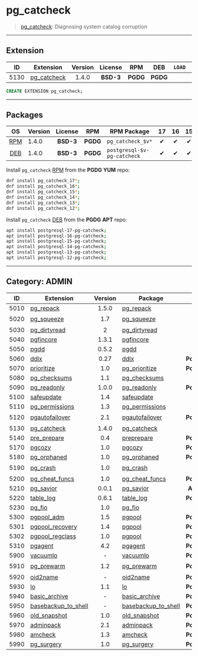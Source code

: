 # pg_catcheck


> [pg_catcheck](/https://github.com/EnterpriseDB/pg_catcheck): Diagnosing system catalog corruption


-------

## Extension


| ID | Extension | Version | License | RPM | DEB | `LOAD` | `DYLIB` | `DDL` | `TRUST` | `RELOC` | Requires |
|:--:|-----------|:-------:|:-------:|:---:|:---:|:------:|:-------:|:-----:|:-------:|:-------:|----------|
| 5130 | [pg_catcheck](https://github.com/EnterpriseDB/pg_catcheck) | 1.4.0 | **<span class="tcblue">BSD-3</span>** | **<span class="tccyan">PGDG</span>** | **<span class="tccyan">PGDG</span>** |  | <span class="tcblue">✔</span> | <span class="tcblue">✔</span> | <span class="tcwarn">✘</span> |  |  |





```sql
CREATE EXTENSION pg_catcheck;
```


-----------


## Packages


| OS | Version | License | RPM | RPM Package | 17 | 16 | 15 | 14 | 13 | 12 | Dependency |
|:--:|---------|:-------:|:---:|-------------|:--:|:--:|:--:|:--:|:--:|:--:|------------|
| [RPM](/rpm) | 1.4.0 | **<span class="tcblue">BSD-3</span>** | **<span class="tccyan">PGDG</span>** | `pg_catcheck_$v*` | <span class="tcblue">✔</span> | <span class="tcblue">✔</span> | <span class="tcblue">✔</span> | <span class="tcblue">✔</span> | <span class="tcblue">✔</span> | <span class="tcblue">✔</span> |  |
| [DEB](/deb) | 1.4.0 | **<span class="tcblue">BSD-3</span>** | **<span class="tccyan">PGDG</span>** | `postgresql-$v-pg-catcheck` | <span class="tcblue">✔</span> | <span class="tcblue">✔</span> | <span class="tcblue">✔</span> | <span class="tcblue">✔</span> | <span class="tcblue">✔</span> | <span class="tcblue">✔</span> |  |



Install `pg_catcheck` [RPM](/rpm) from the **<span class="tccyan">PGDG</span>** **YUM** repo:

```bash
dnf install pg_catcheck_17*;
dnf install pg_catcheck_16*;
dnf install pg_catcheck_15*;
dnf install pg_catcheck_14*;
dnf install pg_catcheck_13*;
dnf install pg_catcheck_12*;
```


Install `pg_catcheck` [DEB](/deb) from the **<span class="tccyan">PGDG</span>** **APT** repo:

```bash
apt install postgresql-17-pg-catcheck;
apt install postgresql-16-pg-catcheck;
apt install postgresql-15-pg-catcheck;
apt install postgresql-14-pg-catcheck;
apt install postgresql-13-pg-catcheck;
apt install postgresql-12-pg-catcheck;
```


-----------


## Category: ADMIN


| ID | Extension | Version | Package | License | RPM | DEB | lang | Tags | Schemas | Requires | `LOAD` | `DYLIB` | `DDL` | `TRUST` | `RELOC` |
|:--:|-----------|:-------:|---------|:-------:|:---:|:---:|:----:|------|---------|----------|:------:|:-------:|:-----:|:-------:|:-------:|
| 5010 | [pg_repack](/admin/pg_repack) | 1.5.0 | [pg_repack](/admin/pg_repack) | **<span class="tcblue">BSD-3</span>** | **<span class="tccyan">PGDG</span>** | **<span class="tccyan">PGDG</span>** | C |  |  |  |  | <span class="tcblue">✔</span> | <span class="tcblue">✔</span> | <span class="tcwarn">✘</span> | <span class="tcwarn">✘</span> |
| 5020 | [pg_squeeze](/admin/pg_squeeze) | 1.7 | [pg_squeeze](/admin/pg_squeeze) | **<span class="tcblue">BSD-2</span>** | **<span class="tccyan">PGDG</span>** | **<span class="tccyan">PGDG</span>** |  |  | `squeeze` |  | <span class="tcred">❗</span> | <span class="tcblue">✔</span> | <span class="tcblue">✔</span> | <span class="tcwarn">✘</span> | <span class="tcwarn">✘</span> |
| 5030 | [pg_dirtyread](/admin/pg_dirtyread) | 2 | [pg_dirtyread](/admin/pg_dirtyread) | **<span class="tcblue">BSD-3</span>** | **<span class="tcwarn">PIGSTY</span>** | **<span class="tccyan">PGDG</span>** |  |  |  |  |  | <span class="tcblue">✔</span> | <span class="tcblue">✔</span> | <span class="tcwarn">✘</span> | <span class="tcblue">✔</span> |
| 5040 | [pgfincore](/admin/pgfincore) | 1.3.1 | [pgfincore](/admin/pgfincore) | **<span class="tcblue">BSD-3</span>** | **<span class="tccyan">PGDG</span>** | **<span class="tccyan">PGDG</span>** |  |  |  |  |  | <span class="tcblue">✔</span> | <span class="tcblue">✔</span> | <span class="tcwarn">✘</span> | <span class="tcblue">✔</span> |
| 5050 | [pgdd](/admin/pgdd) | 0.5.2 | [pgdd](/admin/pgdd) | **<span class="tcblue">MIT</span>** | **<span class="tcwarn">PIGSTY</span>** | **<span class="tcwarn">PIGSTY</span>** | Rust | `pgrx` | `dd` |  |  | <span class="tcblue">✔</span> | <span class="tcblue">✔</span> | <span class="tcblue">✔</span> | <span class="tcwarn">✘</span> |
| 5060 | [ddlx](/admin/ddlx) | 0.27 | [ddlx](/admin/ddlx) | **<span class="tcblue">PostgreSQL</span>** | **<span class="tccyan">PGDG</span>** | **<span class="tcwarn">PIGSTY</span>** |  |  |  |  |  | <span class="tcblue">✔</span> | <span class="tcblue">✔</span> | <span class="tcwarn">✘</span> |  |
| 5070 | [prioritize](/admin/prioritize) | 1.0 | [pg_prioritize](/admin/prioritize) | **<span class="tcblue">PostgreSQL</span>** | **<span class="tccyan">PGDG</span>** | **<span class="tccyan">PGDG</span>** | C |  |  |  |  | <span class="tcblue">✔</span> | <span class="tcblue">✔</span> | <span class="tcwarn">✘</span> | <span class="tcblue">✔</span> |
| 5080 | [pg_checksums](/admin/pg_checksums) | 1.1 | [pg_checksums](/admin/pg_checksums) | **<span class="tcblue">BSD-2</span>** | **<span class="tccyan">PGDG</span>** | **<span class="tccyan">PGDG</span>** | C | `bin` |  |  |  | <span class="tcblue">✔</span> | <span class="tcwarn">✘</span> | <span class="tcwarn">✘</span> |  |
| 5090 | [pg_readonly](/admin/pg_readonly) | 1.0.0 | [pg_readonly](/admin/pg_readonly) | **<span class="tcblue">PostgreSQL</span>** | **<span class="tccyan">PGDG</span>** | **<span class="tccyan">PGDG</span>** |  |  |  |  |  | <span class="tcblue">✔</span> | <span class="tcblue">✔</span> | <span class="tcwarn">✘</span> | <span class="tcwarn">✘</span> |
| 5100 | [safeupdate](/admin/safeupdate) | 1.4 | [safeupdate](/admin/safeupdate) | **<span class="tcblue">ISC</span>** | **<span class="tccyan">PGDG</span>** | **<span class="tccyan">PGDG</span>** |  |  |  |  |  | <span class="tcblue">✔</span> | <span class="tcblue">✔</span> | <span class="tcwarn">✘</span> |  |
| 5110 | [pg_permissions](/admin/pg_permissions) | 1.3 | [pg_permissions](/admin/pg_permissions) | **<span class="tcblue">BSD-2</span>** | **<span class="tccyan">PGDG</span>** | **<span class="tcwarn">PIGSTY</span>** |  |  |  |  |  | <span class="tcblue">✔</span> | <span class="tcblue">✔</span> | <span class="tcblue">✔</span> | <span class="tcwarn">✘</span> |
| 5120 | [pgautofailover](/admin/pgautofailover) | 2.1 | [pgautofailover](/admin/pgautofailover) | **<span class="tcblue">PostgreSQL</span>** | **<span class="tccyan">PGDG</span>** | **<span class="tccyan">PGDG</span>** | C |  |  | [`btree_gist`](/func/btree_gist) | <span class="tcred">❗</span> | <span class="tcblue">✔</span> | <span class="tcblue">✔</span> | <span class="tcwarn">✘</span> | <span class="tcwarn">✘</span> |
| 5130 | [pg_catcheck](/admin/pg_catcheck) | 1.4.0 | [pg_catcheck](/admin/pg_catcheck) | **<span class="tcblue">BSD-3</span>** | **<span class="tccyan">PGDG</span>** | **<span class="tccyan">PGDG</span>** |  |  |  |  |  | <span class="tcblue">✔</span> | <span class="tcblue">✔</span> | <span class="tcwarn">✘</span> |  |
| 5140 | [pre_prepare](/admin/pre_prepare) | 0.4 | [preprepare](/admin/pre_prepare) | **<span class="tcblue">PostgreSQL</span>** | **<span class="tcwarn">PIGSTY</span>** | **<span class="tccyan">PGDG</span>** |  |  |  |  |  | <span class="tcblue">✔</span> | <span class="tcblue">✔</span> | <span class="tcwarn">✘</span> | <span class="tcblue">✔</span> |
| 5170 | [pgcozy](/admin/pgcozy) | 1.0 | [pgcozy](/admin/pgcozy) | **<span class="tcblue">PostgreSQL</span>** | **<span class="tcwarn">PIGSTY</span>** | **<span class="tcwarn">PIGSTY</span>** | SQL |  |  |  |  | <span class="tcwarn">✘</span> | <span class="tcblue">✔</span> |  |  |
| 5180 | [pg_orphaned](/admin/pg_orphaned) | 1.0 | [pg_orphaned](/admin/pg_orphaned) | **<span class="tcblue">PostgreSQL</span>** | **<span class="tcwarn">PIGSTY</span>** | **<span class="tcwarn">PIGSTY</span>** | C |  |  |  |  | <span class="tcblue">✔</span> | <span class="tcblue">✔</span> |  |  |
| 5190 | [pg_crash](/admin/pg_crash) | 1.0 | [pg_crash](/admin/pg_crash) | **<span class="tcblue">BSD-3</span>** | **<span class="tcwarn">PIGSTY</span>** | **<span class="tcwarn">PIGSTY</span>** | C |  |  |  | <span class="tcred">❗</span> | <span class="tcblue">✔</span> | <span class="tcwarn">✘</span> |  | <span class="tcwarn">✘</span> |
| 5200 | [pg_cheat_funcs](/admin/pg_cheat_funcs) | 1.0 | [pg_cheat_funcs](/admin/pg_cheat_funcs) | **<span class="tcblue">PostgreSQL</span>** | **<span class="tcwarn">PIGSTY</span>** | **<span class="tcwarn">PIGSTY</span>** | C |  |  |  |  | <span class="tcblue">✔</span> | <span class="tcblue">✔</span> |  | <span class="tcblue">✔</span> |
| 5210 | [pg_savior](/admin/pg_savior) | 0.0.1 | [pg_savior](/admin/pg_savior) | **<span class="tccyan">Apache-2</span>** | **<span class="tcwarn">PIGSTY</span>** | **<span class="tcwarn">PIGSTY</span>** | C |  |  |  |  | <span class="tcblue">✔</span> | <span class="tcblue">✔</span> |  | <span class="tcblue">✔</span> |
| 5220 | [table_log](/admin/table_log) | 0.6.1 | [table_log](/admin/table_log) | **<span class="tcblue">PostgreSQL</span>** | **<span class="tcwarn">PIGSTY</span>** | **<span class="tccyan">PGDG</span>** | C |  |  |  |  | <span class="tcblue">✔</span> | <span class="tcblue">✔</span> | <span class="tcwarn">✘</span> | <span class="tcwarn">✘</span> |
| 5230 | [pg_fio](/admin/pg_fio) | 1.0 | [pg_fio](/admin/pg_fio) | **<span class="tcblue">BSD-3</span>** | **<span class="tcwarn">PIGSTY</span>** | **<span class="tcwarn">PIGSTY</span>** | C |  |  |  |  | <span class="tcblue">✔</span> | <span class="tcblue">✔</span> | <span class="tcwarn">✘</span> | <span class="tcblue">✔</span> |
| 5300 | [pgpool_adm](/admin/pgpool_adm) | 1.5 | [pgpool](/admin/pgpool_adm) | **<span class="tcblue">PostgreSQL</span>** | **<span class="tccyan">PGDG</span>** | **<span class="tccyan">PGDG</span>** | C |  |  |  |  | <span class="tcwarn">✘</span> | <span class="tcblue">✔</span> | <span class="tcwarn">✘</span> |  |
| 5301 | [pgpool_recovery](/admin/pgpool_recovery) | 1.4 | [pgpool](/admin/pgpool_recovery) | **<span class="tcblue">PostgreSQL</span>** | **<span class="tccyan">PGDG</span>** | **<span class="tccyan">PGDG</span>** | C |  |  |  |  | <span class="tcwarn">✘</span> | <span class="tcblue">✔</span> | <span class="tcwarn">✘</span> |  |
| 5302 | [pgpool_regclass](/admin/pgpool_regclass) | 1.0 | [pgpool](/admin/pgpool_regclass) | **<span class="tcblue">PostgreSQL</span>** | **<span class="tccyan">PGDG</span>** | **<span class="tccyan">PGDG</span>** | C |  |  |  |  | <span class="tcwarn">✘</span> | <span class="tcblue">✔</span> | <span class="tcwarn">✘</span> |  |
| 5310 | [pgagent](/admin/pgagent) | 4.2 | [pgagent](/admin/pgagent) | **<span class="tcblue">PostgreSQL</span>** | **<span class="tccyan">PGDG</span>** | **<span class="tccyan">PGDG</span>** |  |  |  |  |  | <span class="tcblue">✔</span> | <span class="tcblue">✔</span> | <span class="tcwarn">✘</span> |  |
| 5900 | [vacuumlo](/admin/vacuumlo) | - | [vacuumlo](/admin/vacuumlo) | **<span class="tcblue">PostgreSQL</span>** | **<span class="tcblue">CONTRIB</span>** | **<span class="tcblue">CONTRIB</span>** | C |  |  |  |  | <span class="tcwarn">✘</span> | <span class="tcwarn">✘</span> | <span class="tcwarn">✘</span> |  |
| 5910 | [pg_prewarm](/admin/pg_prewarm) | 1.2 | [pg_prewarm](/admin/pg_prewarm) | **<span class="tcblue">PostgreSQL</span>** | **<span class="tcblue">CONTRIB</span>** | **<span class="tcblue">CONTRIB</span>** | C |  |  |  | <span class="tcred">❗</span> | <span class="tcblue">✔</span> | <span class="tcblue">✔</span> | <span class="tcwarn">✘</span> |  |
| 5920 | [oid2name](/admin/oid2name) | - | [oid2name](/admin/oid2name) | **<span class="tcblue">PostgreSQL</span>** | **<span class="tcblue">CONTRIB</span>** | **<span class="tcblue">CONTRIB</span>** | C |  |  |  |  | <span class="tcwarn">✘</span> | <span class="tcwarn">✘</span> | <span class="tcwarn">✘</span> |  |
| 5930 | [lo](/admin/lo) | 1.1 | [lo](/admin/lo) | **<span class="tcblue">PostgreSQL</span>** | **<span class="tcblue">CONTRIB</span>** | **<span class="tcblue">CONTRIB</span>** | C |  |  |  |  | <span class="tcblue">✔</span> | <span class="tcblue">✔</span> | <span class="tcblue">✔</span> |  |
| 5940 | [basic_archive](/admin/basic_archive) | - | [basic_archive](/admin/basic_archive) | **<span class="tcblue">PostgreSQL</span>** | **<span class="tcblue">CONTRIB</span>** | **<span class="tcblue">CONTRIB</span>** | C |  |  |  |  | <span class="tcblue">✔</span> | <span class="tcwarn">✘</span> | <span class="tcwarn">✘</span> |  |
| 5950 | [basebackup_to_shell](/admin/basebackup_to_shell) | - | [basebackup_to_shell](/admin/basebackup_to_shell) | **<span class="tcblue">PostgreSQL</span>** | **<span class="tcblue">CONTRIB</span>** | **<span class="tcblue">CONTRIB</span>** | C |  |  |  |  | <span class="tcblue">✔</span> | <span class="tcwarn">✘</span> | <span class="tcwarn">✘</span> |  |
| 5960 | [old_snapshot](/admin/old_snapshot) | 1.0 | [old_snapshot](/admin/old_snapshot) | **<span class="tcblue">PostgreSQL</span>** | **<span class="tcblue">CONTRIB</span>** | **<span class="tcblue">CONTRIB</span>** | C |  |  |  |  | <span class="tcblue">✔</span> | <span class="tcblue">✔</span> | <span class="tcwarn">✘</span> |  |
| 5970 | [adminpack](/admin/adminpack) | 2.1 | [adminpack](/admin/adminpack) | **<span class="tcblue">PostgreSQL</span>** | **<span class="tcblue">CONTRIB</span>** | **<span class="tcblue">CONTRIB</span>** | C |  |  |  |  | <span class="tcblue">✔</span> | <span class="tcblue">✔</span> | <span class="tcwarn">✘</span> |  |
| 5980 | [amcheck](/admin/amcheck) | 1.3 | [amcheck](/admin/amcheck) | **<span class="tcblue">PostgreSQL</span>** | **<span class="tcblue">CONTRIB</span>** | **<span class="tcblue">CONTRIB</span>** | C |  |  |  |  | <span class="tcblue">✔</span> | <span class="tcblue">✔</span> | <span class="tcwarn">✘</span> |  |
| 5990 | [pg_surgery](/admin/pg_surgery) | 1.0 | [pg_surgery](/admin/pg_surgery) | **<span class="tcblue">PostgreSQL</span>** | **<span class="tcblue">CONTRIB</span>** | **<span class="tcblue">CONTRIB</span>** | C |  |  |  |  | <span class="tcblue">✔</span> | <span class="tcblue">✔</span> | <span class="tcwarn">✘</span> |  |



